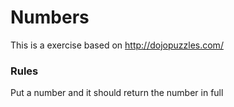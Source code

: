# Numbers

This is a exercise based on http://dojopuzzles.com/

### Rules

Put a number and it should return the number in full
